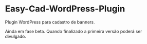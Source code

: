 # Easy-Cad-WordPress-Plugin

Plugin WordPress para cadastro de banners.

Ainda em fase beta. Quando finalizado a primeira versão poderá ser divulgado.
